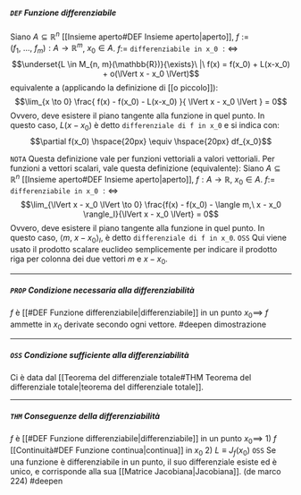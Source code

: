##### `DEF` Funzione differenziabile 
Siano $A \subseteq \mathbb{R}^n$ [[Insieme aperto#DEF Insieme aperto|aperto]], $f := (f_1,\ \ldots,\ f_m) : A \rightarrow \mathbb{R}^m$, $x_0 \in A$. $f :=$ `differenziabile in x_0` $:\Leftrightarrow$
$$\underset{L \in M_{n, m}(\mathbb{R})}{\exists}\ |\ f(x) = f(x_0) + L(x-x_0) + o(\lVert x - x_0 \lVert)$$
equivalente a (applicando la definizione di [[o piccolo]]):
$$\lim_{x  \to 0} \frac{
    f(x) - f(x_0) - L(x-x_0)
}{
    \lVert x - x_0 \lVert
} = 0$$
Ovvero, deve esistere il piano tangente alla funzione in quel punto.
In questo caso, $L(x-x_0)$ è detto `differenziale di f in x_0` e si indica con:
$$\partial f(x_0) \hspace{20px} \equiv \hspace{20px} df_{x_0}$$

`NOTA` Questa definizione vale per funzioni vettoriali a valori vettoriali. Per funzioni a vettori scalari, vale questa definizione (equivalente):
Siano $A \subseteq \mathbb{R}^n$ [[Insieme aperto#DEF Insieme aperto|aperto]], $f: A \rightarrow \mathbb{R}$, $x_0 \in A$. $f :=$ `differenziabile in x_0` $:\Leftrightarrow$
$$\lim_{\lVert x - x_0 \lVert \to 0} \frac{f(x) - f(x_0) - \langle m,\ x - x_0 \rangle_I}{\lVert x - x_0 \lVert} = 0$$
Ovvero, deve esistere il piano tangente alla funzione in quel punto.
In questo caso, $\langle m,\ x - x_0 \rangle_I$,  è detto `differenziale di f in x_0`.
`OSS` Qui viene usato il prodotto scalare euclideo semplicemente per indicare il prodotto riga per colonna dei due vettori $m$ e $x - x_0$. 

---------
##### `PROP` Condizione necessaria alla differenziabilità
$f$ è [[#DEF Funzione differenziabile|differenziabile]] in un punto $x_0 \implies$ $f$ ammette in $x_0$ derivate secondo ogni vettore.
#deepen dimostrazione

--------------
##### `OSS` Condizione sufficiente alla differenziabilità
Ci è data dal [[Teorema del differenziale totale#THM Teorema del differenziale totale|teorema del differenziale totale]].

--------------
##### `THM`  Conseguenze della differenziabilità
$f$ è [[#DEF Funzione differenziabile|differenziabile]] in un punto $x_0 \implies$
    1) $f$ [[Continuità#DEF Funzione continua|continua]] in $x_0$
    2) $L \equiv J_f(x_0)$
`OSS` Se una funzione è differenziabile in un punto, il suo differenziale esiste ed è unico, e corrisponde alla sua [[Matrice Jacobiana|Jacobiana]]. (de marco 224)
#deepen 
